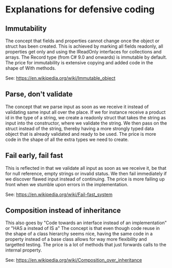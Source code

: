 # Explanations for defensive coding

## Immutability

The concept that fields and properties cannot change once the object or struct has been created.
This is achieved by marking all fields readonly, all properties get only and using the IReadOnly interfaces for collections and arrays.
The Record type (from C# 9.0 and onwards) is immutable by default.
The price for immutability is extensive copying and added code in the shape of With methods.

See: https://en.wikipedia.org/wiki/Immutable_object

## Parse, don't validate

The concept that we parse input as soon as we receive it instead of validating same input all over the place.
If we for instance receive a product id in the type of a string, we create a readonly struct that takes the string as input into the constructor,
where we validate the string. We then pass on the struct instead of the string, thereby having a more strongly typed data object that is already
validated and ready to be used.
The price is more code in the shape of all the extra types we need to create.

## Fail early, fail fast

This is reflected in that we validate all input as soon as we receive it, be that for null reference, empty strings or invalid status.
We then fail immediately if we discover flawed input instead of continuing.
The price is more failing up front when we stumble upon errors in the implementation.

See: https://en.wikipedia.org/wiki/Fail-fast_system

## Composition instead of inheritance

This also goes by "Code towards an interface instead of an implementation" or "HAS a instead of IS a"
The concept is that even though code reuse in the shape of a class hierarchy seems nice, having the same code in a property instead of a base class
allows for way more flexibility and targetted testing.
The price is a lot of methods that just forwards calls to the internal property.

See: https://en.wikipedia.org/wiki/Composition_over_inheritance
